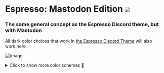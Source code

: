 # Espresso: Mastodon Edition [![](https://img.shields.io/badge/install%20with-stylus-006666?style=flat-square)](https://github.com/SlippingGitty/GarrisonMastodon/raw/main/GarrisonMastodon.user.css)
### The same general concept as the Espresso Discord theme, but with Mastodon
All dark color choices that work in [the Espresso Discord Theme](https://github.com/SlippingGittys-Discord-Themes/Espresso-Discord-Theme/tree/main/themes/dark) will also work here

![image](https://user-images.githubusercontent.com/76500838/209449484-2789c4d8-670d-40de-80a4-fa8509fc5bd1.png)



<details>
<summary>Click to show more color schemes 🎨</summary>

## Amoled
![image](https://user-images.githubusercontent.com/76500838/206055963-dedbaf89-e8a3-4f13-b032-2e5817f14196.png)

## Nord
![image](https://user-images.githubusercontent.com/76500838/206056416-566a94cf-7817-46e0-9faf-daf1f3e6f188.png)

## Thinkpad
![image](https://user-images.githubusercontent.com/76500838/206056376-5868dc2f-4696-49fb-a39d-5d8085f5e64c.png)

</details>

